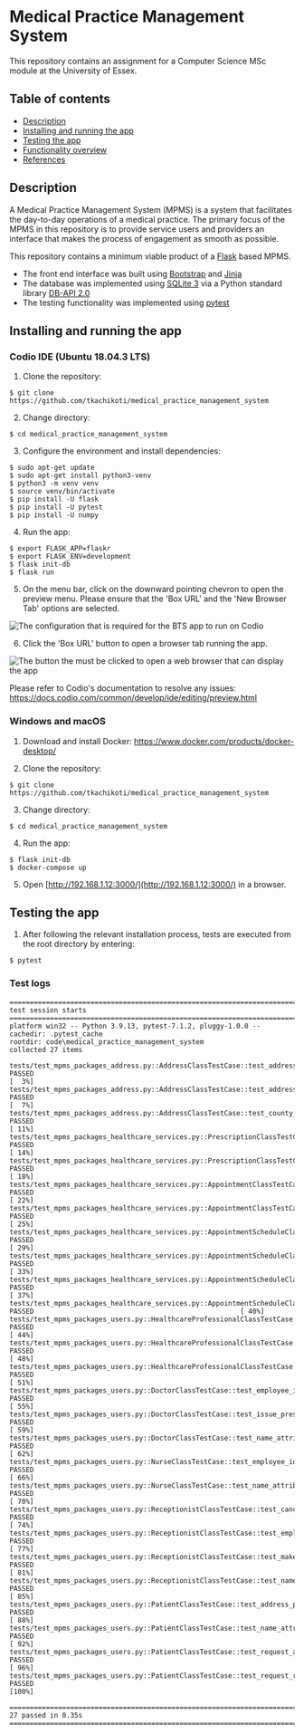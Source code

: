 # Medical Practice Management System

This repository contains an assignment for a Computer Science MSc module at the University of Essex.

## Table of contents

- [Description](#description)
- [Installing and running the app](#installing-and-running-the-app)
- [Testing the app](#testing-the-app)
- [Functionality overview](#functionality-overview)
- [References](#references)

## Description

A Medical Practice Management System (MPMS) is a system that facilitates the day-to-day operations of a medical practice. The primary focus of the MPMS in this repository is to provide service users and providers an interface that makes the process of engagement as smooth as possible.

This repository contains a minimum viable product of a [Flask](https://github.com/pallets/flask) based MPMS.
- The front end interface was built using [Bootstrap](https://github.com/twbs/bootstrap) and [Jinja](https://github.com/pallets/jinja)
- The database was implemented using [SQLite 3](https://github.com/sqlite/sqlite) via a Python standard library [DB-API 2.0](https://docs.python.org/3/library/sqlite3.html)
- The testing functionality was implemented using [pytest](https://github.com/pytest-dev/pytest)

## Installing and running the app

### Codio IDE (Ubuntu 18.04.3 LTS)

1. Clone the repository:

```
$ git clone https://github.com/tkachikoti/medical_practice_management_system
```

2. Change directory:

```
$ cd medical_practice_management_system
```

3. Configure the environment and install dependencies:

```
$ sudo apt-get update
$ sudo apt-get install python3-venv
$ python3 -m venv venv
$ source venv/bin/activate
$ pip install -U flask
$ pip install -U pytest
$ pip install -U numpy
```

4. Run the app:

```
$ export FLASK_APP=flaskr
$ export FLASK_ENV=development
$ flask init-db
$ flask run
```

5. On the menu bar, click on the downward pointing chevron to open the preview menu. Please ensure that the 'Box URL' and the 'New Browser Tab' options are selected.

![The configuration that is required for the BTS app to run on Codio](https://tkachikoti-cloud-object-storage.ams3.digitaloceanspaces.com/images/github/bug-tracking-system/codio_config_1.png)

6. Click the 'Box URL' button to open a browser tab running the app.

![The button the must be clicked to open a web browser that can display the app](https://tkachikoti-cloud-object-storage.ams3.digitaloceanspaces.com/images/github/bug-tracking-system/codio_config_2.png)

Please refer to Codio's documentation to resolve any issues:
https://docs.codio.com/common/develop/ide/editing/preview.html

### Windows and macOS

1. Download and install Docker: https://www.docker.com/products/docker-desktop/

2. Clone the repository:

```
$ git clone https://github.com/tkachikoti/medical_practice_management_system
```

3. Change directory:

```
$ cd medical_practice_management_system
```

4. Run the app:

```
$ flask init-db
$ docker-compose up
```

5. Open [http://192.168.1.12:3000/](http://192.168.1.12:3000/) in a browser.

## Testing the app

1. After following the relevant installation process, tests are executed from the root directory by entering:

```
$ pytest
```

### Test logs

```
========================================================================================= test session starts ==========================================================================================
platform win32 -- Python 3.9.13, pytest-7.1.2, pluggy-1.0.0 --
cachedir: .pytest_cache
rootdir: code\medical_practice_management_system
collected 27 items

tests/test_mpms_packages_address.py::AddressClassTestCase::test_address_line_2_attribute_with_data PASSED                                                                                         [  3%] 
tests/test_mpms_packages_address.py::AddressClassTestCase::test_address_line_2_attribute_without_data PASSED                                                                                      [  7%] 
tests/test_mpms_packages_address.py::AddressClassTestCase::test_county_attribute PASSED                                                                                                           [ 11%] 
tests/test_mpms_packages_healthcare_services.py::PrescriptionClassTestCase::test_address_line_2_attribute_with_data PASSED                                                                        [ 14%] 
tests/test_mpms_packages_healthcare_services.py::PrescriptionClassTestCase::test_prescription_type_attribute_with_data PASSED                                                                     [ 18%] 
tests/test_mpms_packages_healthcare_services.py::AppointmentClassTestCase::test_appointment_id_attribute_with_data PASSED                                                                         [ 22%] 
tests/test_mpms_packages_healthcare_services.py::AppointmentClassTestCase::test_postcode_attribute_with_data PASSED                                                                               [ 25%] 
tests/test_mpms_packages_healthcare_services.py::AppointmentScheduleClassTestCase::test_add_appointment_method_with_data PASSED                                                                   [ 29%]
tests/test_mpms_packages_healthcare_services.py::AppointmentScheduleClassTestCase::test_cancel_appointment_method_with_data PASSED                                                                [ 33%] 
tests/test_mpms_packages_healthcare_services.py::AppointmentScheduleClassTestCase::test_employee_name_attribute_with_data PASSED                                                                  [ 37%] 
tests/test_mpms_packages_healthcare_services.py::AppointmentScheduleClassTestCase::test_find_next_available_appointment_method_with_data PASSED                                                   [ 40%]
tests/test_mpms_packages_users.py::HealthcareProfessionalClassTestCase::test_consultation_method PASSED                                                                                           [ 44%] 
tests/test_mpms_packages_users.py::HealthcareProfessionalClassTestCase::test_employee_id_attribute PASSED                                                                                         [ 48%] 
tests/test_mpms_packages_users.py::HealthcareProfessionalClassTestCase::test_name_attribute PASSED                                                                                                [ 51%] 
tests/test_mpms_packages_users.py::DoctorClassTestCase::test_employee_id_attribute PASSED                                                                                                         [ 55%]
tests/test_mpms_packages_users.py::DoctorClassTestCase::test_issue_prescription_method PASSED                                                                                                     [ 59%] 
tests/test_mpms_packages_users.py::DoctorClassTestCase::test_name_attribute PASSED                                                                                                                [ 62%] 
tests/test_mpms_packages_users.py::NurseClassTestCase::test_employee_id_attribute PASSED                                                                                                          [ 66%] 
tests/test_mpms_packages_users.py::NurseClassTestCase::test_name_attribute PASSED                                                                                                                 [ 70%]
tests/test_mpms_packages_users.py::ReceptionistClassTestCase::test_cancel_appointment_method PASSED                                                                                               [ 74%] 
tests/test_mpms_packages_users.py::ReceptionistClassTestCase::test_employee_id_attribute PASSED                                                                                                   [ 77%] 
tests/test_mpms_packages_users.py::ReceptionistClassTestCase::test_make_appointment_method PASSED                                                                                                 [ 81%] 
tests/test_mpms_packages_users.py::ReceptionistClassTestCase::test_name_attribute PASSED                                                                                                          [ 85%]
tests/test_mpms_packages_users.py::PatientClassTestCase::test_address_postcode_attribute PASSED                                                                                                   [ 88%] 
tests/test_mpms_packages_users.py::PatientClassTestCase::test_name_attribute PASSED                                                                                                               [ 92%] 
tests/test_mpms_packages_users.py::PatientClassTestCase::test_request_appointment_method PASSED                                                                                                   [ 96%] 
tests/test_mpms_packages_users.py::PatientClassTestCase::test_request_repeat_prescription_method PASSED                                                                                           [100%]

========================================================================================== 27 passed in 0.35s ========================================================================================== 
```